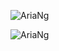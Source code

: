 ![AriaNg](https://raw.githubusercontent.com/mayswind/AriaNg-WebSite/master/screenshots/desktop.png)

![AriaNg](https://raw.githubusercontent.com/mayswind/AriaNg-WebSite/master/screenshots/mobile.png)
